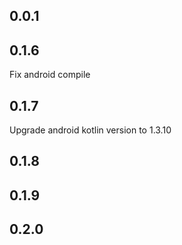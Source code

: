 ## 0.0.1

## 0.1.6
Fix android compile

## 0.1.7
Upgrade android kotlin version to 1.3.10

## 0.1.8

## 0.1.9

## 0.2.0